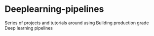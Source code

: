 # Deeplearning-pipelines
Series of projects and tutorials around using Building production grade Deep learning pipelines
